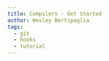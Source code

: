 ```yaml
---
title: Compilers - Get Started
author: Wesley Bertipaglia
tags:
  - git
  - hooks
  - tutorial
---
```

